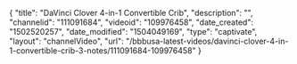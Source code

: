 {
    "title": "DaVinci Clover 4-in-1 Convertible Crib",
    "description": "",
    "channelid": "111091684",
    "videoid": "109976458",
    "date_created": "1502520257",
    "date_modified": "1504049169",
    "type": "captivate",
    "layout": "channelVideo",
    "url": "\/bbbusa-latest-videos\/davinci-clover-4-in-1-convertible-crib-3-notes\/111091684-109976458"
}